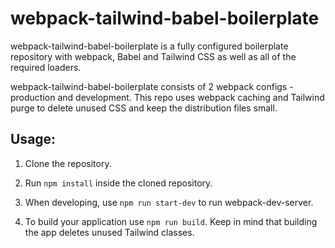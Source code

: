 # webpack-tailwind-babel-boilerplate
webpack-tailwind-babel-boilerplate is a fully configured boilerplate repository with webpack, Babel and Tailwind CSS as well as all of the required loaders.

webpack-tailwind-babel-boilerplate consists of 2 webpack configs - production and development. This repo uses webpack caching and Tailwind purge to delete unused CSS and keep the distribution files small.

## Usage:
1. 	Clone the repository.

2. 	Run  `npm install` inside the cloned repository.

3.	When developing, use `npm run start-dev` to run webpack-dev-server.

4. To build your application use `npm run build`. Keep in mind that building the app deletes unused Tailwind classes.


